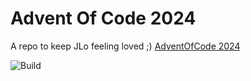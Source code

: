 # Advent Of Code 2024

A repo to keep JLo feeling loved ;) [AdventOfCode 2024](https://adventofcode.com/2024)

![Build](https://github.com/taherkheli/aoc2024/actions/workflows/run.yml/badge.svg)
